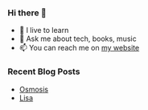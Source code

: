 ### Hi there 👋

- 🌱 I live to learn
- 💬 Ask me about tech, books, music
- 📫 You can reach me on [my website](https://mrcis.me/contact)



### Recent Blog Posts

* [Osmosis](https://mrcis.me/blog/Osmosis)
* [Lisa](https://mrcis.me/blog/Lisa)
